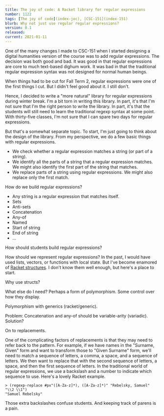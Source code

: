 ```yaml
---
title: The joy of code: A Racket library for regular expressions
number: 1122
tags: [The joy of code](index-joc), [CSC-151](index-151)
blurb: Why not just use regular regular expressions?
version: 0.1
released: 
current: 2021-01-11
---
```

One of the many changes I made to CSC-151 when I started designing
a digital humanities version of the course was to add regular
expressions.  The decision was both good and bad.  It was good in
that regular expressions are core to much text-based dighum work.
It was bad in that the traditional regular expression syntax was
not designed for normal human beings. 

When things had to be cut for Fall Term 2, regular expressions were
one of the first things I cut.  But I didn't feel good about it.  I
still don't.

Hence, I decided to write a "more natural" library for regular
expressions during winter break.  I'm a bit torn in writing this
library.  In part, it's that I'm not sure that I'm the right person
to write the library.  In part, it's that the students will still
need to learn the traditional regexp syntax at some point.  With
thirty-five classes, I'm not sure that I can spare two days for
regular expressions.  

But that's a somewhat separate topic.  To start, I'm just going to
think about the design of the library.  From my perspective, we do
a few basic things with regular expressions.

* We check whether a regular expression matches a string (or part of 
  a string).
* We identify all the parts of a string that a regular expression
  matches.  We might also identify the first part of the string that
  matches.
* We replace parts of a string using regular expressions.  We might
  also replace only the first match.

How do we build regular expressions?

* Any string is a regular expression that matches itself.
* Sets
* Anti-sets
* Concatenation
* Any-of
* Named
* Start of string
* End of string
* ...

How should students build regular expressions?

How should we represent regular expressions?  In the past, I would
have used lists, vectors, or functions with local state.  But I've
become enamored of [Racket
structures](https://docs.racket-lang.org/guide/define-struct.html).
I don't know them well enough, but here's a place to start.

Why use structs?

What else do I need?  Perhaps a form of polymorphism.  Some control
over how they display.

Polymorphism with generics (racket/generic).

Problem: Concatenation and any-of should be variable-arity (variadic).
Solution?

On to replacements.

One of the complicating factors of replacements is that they may
need to refer back to the pattern.  For example, if we have names
in the "Surname, Given" form and want to transform those to
"Given Surname" form, we'll need to match a sequence of letters,
a comma, a space, and a sequence of letters.  We then want to replace
that with the second sequence of letters, a space, and then the first
sequence of letters.  In the traditional world of regular expressions,
we use a backslash and a number to indicate which sequence to use.
Here's a lovely Racket example.

```racket
> (regexp-replace #px"([A-Za-z]*), ([A-Za-z]*)" "Rebelsky, Samuel" "\\2 \\1")
"Samuel Rebelsky"
```

Those extra backslashes confuse students.  And keeping track of parens
is a pain.

